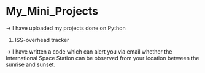 # My_Mini_Projects
-> I have uploaded my projects done on Python

1. ISS-overhead tracker

-> I have written a code which can alert you via email whether the International Space Station can be observed from your location between the sunrise and sunset. 

